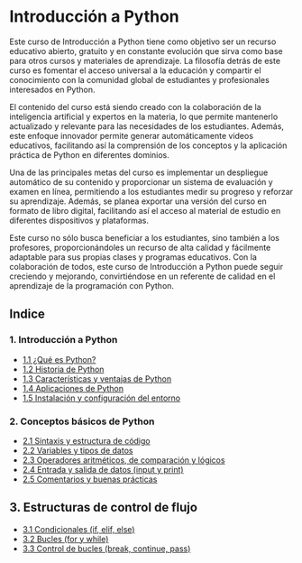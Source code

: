 # Introducción a Python

Este curso de Introducción a Python tiene como objetivo ser un recurso educativo abierto, gratuito y en constante evolución que sirva como base para otros cursos y materiales de aprendizaje. La filosofía detrás de este curso es fomentar el acceso universal a la educación y compartir el conocimiento con la comunidad global de estudiantes y profesionales interesados en Python.

El contenido del curso está siendo creado con la colaboración de la inteligencia artificial y expertos en la materia, lo que permite mantenerlo actualizado y relevante para las necesidades de los estudiantes. Además, este enfoque innovador permite generar automáticamente videos educativos, facilitando así la comprensión de los conceptos y la aplicación práctica de Python en diferentes dominios.

Una de las principales metas del curso es implementar un despliegue automático de su contenido y proporcionar un sistema de evaluación y examen en línea, permitiendo a los estudiantes medir su progreso y reforzar su aprendizaje. Además, se planea exportar una versión del curso en formato de libro digital, facilitando así el acceso al material de estudio en diferentes dispositivos y plataformas.

Este curso no sólo busca beneficiar a los estudiantes, sino también a los profesores, proporcionándoles un recurso de alta calidad y fácilmente adaptable para sus propias clases y programas educativos. Con la colaboración de todos, este curso de Introducción a Python puede seguir creciendo y mejorando, convirtiéndose en un referente de calidad en el aprendizaje de la programación con Python.


## Indice

### 1. Introducción a Python
- [1.1 ¿Qué es Python?](./1.%20introduccion_a_python/1.1%20que_es_python.md)
- [1.2 Historia de Python](./1.%20introduccion_a_python/1.2%20historia_de_python.md)
- [1.3 Características y ventajas de Python](./1.%20introduccion_a_python/1.3%20caracteristicas_y_ventajas_de_python.md)
- [1.4 Aplicaciones de Python](./1.%20introduccion_a_python/1.4%20aplicaciones_de_python.md)
- [1.5 Instalación y configuración del entorno](./1.%20introduccion_a_python/1.5%20instalacion_y_configuracion_del_entorno.md)

### 2. Conceptos básicos de Python
- [2.1 Sintaxis y estructura de código](./2.%20conceptos_basicos_de_python/2.1%20sintaxis_y_estructura_de_codigo.md)
- [2.2 Variables y tipos de datos](./2.%20conceptos_basicos_de_python/2.2%20variables_y_tipos_de_datos.md)
- [2.3 Operadores aritméticos, de comparación y lógicos](./2.%20conceptos_basicos_de_python/2.3%20operadores_aritmeticos_de_comparacion_y_logicos.md)
- [2.4 Entrada y salida de datos (input y print)](./2.%20conceptos_basicos_de_python/2.4%20entrada_y_salida_de_datos.md)
- [2.5 Comentarios y buenas prácticas](./2.%20conceptos_basicos_de_python/2.5%20comentarios_y_buenas_practicas.md)

## 3. Estructuras de control de flujo
- [3.1 Condicionales (if, elif, else)](./3.%20estructuras_de_control_de_flujo/3.1%20condicionales_if_elif_else.md)
- [3.2 Bucles (for y while)](./3.%20estructuras_de_control_de_flujo/3.2%20bucles_for_y_while.md)
- [3.3 Control de bucles (break, continue, pass)](./3.%20estructuras_de_control_de_flujo/3.3%20control_de_bucles_break_continue_pass.md)


